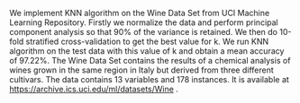 We implement KNN algorithm on the Wine Data Set from UCI Machine Learning Repository. 
Firstly we normalize the data and perform principal component analysis so that
90% of the variance is retained. We then do 10-fold stratified cross-validation to get
the best value for k. We run KNN algorithm on the test data with this value of k and 
obtain a mean accuracy of 97.22%.
The Wine Data Set contains the results of a chemical analysis of wines grown in the same region 
in Italy but derived from three different cultivars. The data contains 13 variables and 178 instances. 
It is available at https://archive.ics.uci.edu/ml/datasets/Wine .
